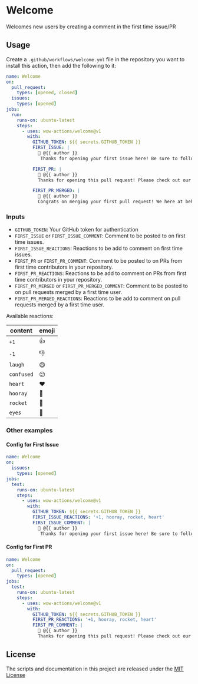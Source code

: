 # Welcome

Welcomes new users by creating a comment in the first time issue/PR

## Usage

Create a `.github/workflows/welcome.yml` file in the repository you want to install this action, then add the following to it:

```yml
name: Welcome
on:
  pull_request:
    types: [opened, closed]
  issues:
    types: [opened]
jobs:
  run:
    runs-on: ubuntu-latest
    steps:
      - uses: wow-actions/welcome@v1
        with:
          GITHUB_TOKEN: ${{ secrets.GITHUB_TOKEN }}
          FIRST_ISSUE: |
            👋 @{{ author }}
             Thanks for opening your first issue here! Be sure to follow the issue template!

          FIRST_PR: |
            👋 @{{ author }}
            Thanks for opening this pull request! Please check out our contributing guidelines.

          FIRST_PR_MERGED: |
            🎉 @{{ author }}
            Congrats on merging your first pull request! We here at behaviorbot are proud of you!
```

### Inputs

- `GITHUB_TOKEN`: Your GitHub token for authentication
- `FIRST_ISSUE` or `FIRST_ISSUE_COMMENT`: Comment to be posted to on first time issues.
- `FIRST_ISSUE_REACTIONS`: Reactions to be add to comment on first time issues.
- `FIRST_PR` or `FIRST_PR_COMMENT`: Comment to be posted to on PRs from first time contributors in your repository.
- `FIRST_PR_REACTIONS`: Reactions to be add to comment on PRs from first time contributors in your repository.
- `FIRST_PR_MERGED` or `FIRST_PR_MERGED_COMMENT`: Comment to be posted to on pull requests merged by a first time user.
- `FIRST_PR_MERGED_REACTIONS`: Reactions to be add to comment on pull requests merged by a first time user.

Available reactions:

| content    | emoji |
| ---------- | ----- |
| `+1`       | 👍    |
| `-1`       | 👎    |
| `laugh`    | 😄    |
| `confused` | 😕    |
| `heart`    | ❤️    |
| `hooray`   | 🎉    |
| `rocket`   | 🚀    |
| `eyes`     | 👀    |

### Other examples

#### Config for First Issue

```yml
name: Welcome
on:
  issues:
    types: [opened]
jobs:
  test:
    runs-on: ubuntu-latest
    steps:
      - uses: wow-actions/welcome@v1
        with:
          GITHUB_TOKEN: ${{ secrets.GITHUB_TOKEN }}
          FIRST_ISSUE_REACTIONS: '+1, hooray, rocket, heart'
          FIRST_ISSUE_COMMENT: |
            👋 @{{ author }}
             Thanks for opening your first issue here! Be sure to follow the issue template!
```

#### Config for First PR

```yml
name: Welcome
on:
  pull_request:
    types: [opened]
jobs:
  test:
    runs-on: ubuntu-latest
    steps:
      - uses: wow-actions/welcome@v1
        with:
          GITHUB_TOKEN: ${{ secrets.GITHUB_TOKEN }}
          FIRST_PR_REACTIONS: '+1, hooray, rocket, heart'
          FIRST_PR_COMMENT: |
            👋 @{{ author }}
            Thanks for opening this pull request! Please check out our contributing guidelines.
```

## License

The scripts and documentation in this project are released under the [MIT License](LICENSE)
